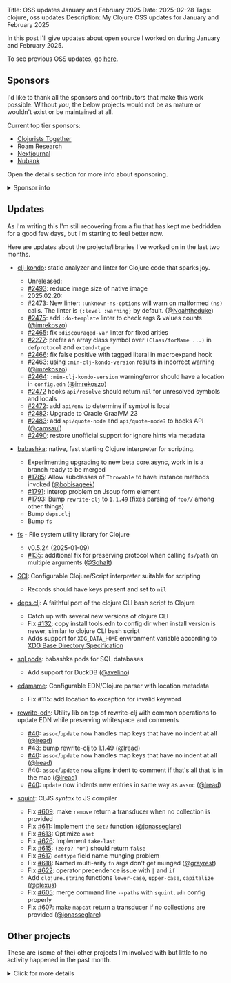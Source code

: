 Title: OSS updates January and February 2025
Date: 2025-02-28
Tags: clojure, oss updates
Description: My Clojure OSS updates for January and February 2025

In this post I'll give updates about open source I worked on during January and February 2025.

To see previous OSS updates, go [here](https://blog.michielborkent.nl/tags/oss-updates.html).

## Sponsors

I'd like to thank all the sponsors and contributors that make this work
possible. Without _you_, the below projects would not be as mature or wouldn't
exist or be maintained at all.

Current top tier sponsors:

- [Clojurists Together](https://clojuriststogether.org/)
- [Roam Research](https://roamresearch.com/)
- [Nextjournal](https://nextjournal.com/)
- [Nubank](https://nubank.com.br)

Open the details section for more info about sponsoring.

<details>
<summary>Sponsor info</summary>

If you want to ensure that the projects I work on are sustainably maintained,
you can sponsor this work in the following ways. Thank you!

- [Github Sponsors](https://github.com/sponsors/borkdude)
- The [Babaska](https://opencollective.com/babashka) or [Clj-kondo](https://opencollective.com/clj-kondo) OpenCollective
- [Ko-fi](https://ko-fi.com/borkdude)
- [Patreon](https://www.patreon.com/borkdude)
- [Clojurists Together](https://www.clojuriststogether.org/)

On to the projects that I've been working on!
</details>

<!--

sources: https://github.com/borkdude
local ~/dev and ~/dev/babashka dir (since github doesn't show all repos)

drwxr-xr-x  489 borkdude  staff  15648 28 feb 13:47 squint
drwxr-xr-x@ 315 borkdude  staff  10080 28 feb 12:21 homebrew-brew
drwxr-xr-x@  79 borkdude  staff   2528 28 feb 11:02 babashka

-->

## Updates

As I'm writing this I'm still recovering from a flu that has kept me bedridden
for a good few days, but I'm starting to feel better now.

Here are updates about the projects/libraries I've worked on in the last two months.

- [clj-kondo](https://github.com/clj-kondo/clj-kondo): static analyzer and linter for Clojure code that sparks joy.<br>
  - Unreleased:
  - [#2493](https://github.com/clj-kondo/clj-kondo/issues/2493): reduce image size of native image
  - 2025.02.20:
  - [#2473](https://github.com/clj-kondo/clj-kondo/issues/2473): New linter: `:unknown-ns-options` will warn on malformed `(ns)` calls. The linter is `{:level :warning}` by default. ([@Noahtheduke](https://github.com/Noahtheduke))
  - [#2475](https://github.com/clj-kondo/clj-kondo/issues/2475): add `:do-template` linter to check args & values counts ([@imrekoszo](https://github.com/imrekoszo))
  - [#2465](https://github.com/clj-kondo/clj-kondo/issues/2465): fix `:discouraged-var` linter for fixed arities
  - [#2277](https://github.com/clj-kondo/clj-kondo/issues/2277): prefer an array class symbol over `(Class/forName ...)` in `defprotocol` and `extend-type`
  - [#2466](https://github.com/clj-kondo/clj-kondo/issues/2466): fix false positive with tagged literal in macroexpand hook
  - [#2463](https://github.com/clj-kondo/clj-kondo/issues/2463): using `:min-clj-kondo-version` results in incorrect warning ([@imrekoszo](https://github.com/imrekoszo))
  - [#2464](https://github.com/clj-kondo/clj-kondo/issues/2464): `:min-clj-kondo-version` warning/error should have a location in `config.edn` ([@imrekoszo](https://github.com/imrekoszo))
  - [#2472](https://github.com/clj-kondo/clj-kondo/issues/2472) hooks `api/resolve` should return `nil` for unresolved symbols and locals
  - [#2472](https://github.com/clj-kondo/clj-kondo/issues/2472): add `api/env` to determine if symbol is local
  - [#2482](https://github.com/clj-kondo/clj-kondo/issues/2482): Upgrade to Oracle GraalVM 23
  - [#2483](https://github.com/clj-kondo/clj-kondo/issues/2483): add `api/quote-node` and `api/quote-node?` to hooks API ([@camsaul](https://github.com/camsaul))
  - [#2490](https://github.com/clj-kondo/clj-kondo/issues/2490): restore unofficial support for ignore hints via metadata

- [babashka](https://github.com/babashka/babashka): native, fast starting Clojure interpreter for scripting.
  - Experimenting upgrading to new beta core.async, work in is a branch ready to be merged
  - [#1785](https://github.com/babashka/babashka/issues/1785): Allow subclasses of `Throwable` to have instance methods invoked ([@bobisageek](https://github.com/bobisageek))
  - [#1791](https://github.com/babashka/babashka/issues/1791): interop problem on Jsoup form element
  - [#1793](https://github.com/babashka/babashka/issues/1793): Bump `rewrite-clj` to `1.1.49` (fixes parsing of `foo//` among other things)
  - Bump `deps.clj`
  - Bump `fs`

- [fs](https://github.com/babashka/fs) - File system utility library for Clojure
  - v0.5.24 (2025-01-09)
  - [#135](https://github.com/babashka/fs/issues/135): additional fix for preserving protocol when calling `fs/path` on multiple arguments ([@Sohalt](https://github.com/Sohalt))

- [SCI](https://github.com/babashka/sci): Configurable Clojure/Script interpreter suitable for scripting
  - Records should have keys present and set to `nil`

- [deps.clj](https://github.com/borkdude/deps.clj): A faithful port of the clojure CLI bash script to Clojure
  - Catch up with several new versions of clojure CLI
  - Fix [#132](https://github.com/borkdude/deps.clj/issues/132): copy install tools.edn to config dir when install version is newer, similar to clojure CLI bash script
  - Adds support for `XDG_DATA_HOME` environment variable according to [XDG Base Directory Specification](https://specifications.freedesktop.org/basedir-spec/latest/)

- [sql pods](https://github.com/babashka/babashka-sql-pods): babashka pods for SQL databases
  - Add support for DuckDB ([@avelino](https://github.com/paintparty))

- [edamame](https://github.com/borkdude/edamame): Configurable EDN/Clojure parser with location metadata
  - Fix #115: add location to exception for invalid keyword

- [rewrite-edn](https://github.com/borkdude/rewrite-edn): Utility lib on top of
  rewrite-clj with common operations to update EDN while preserving whitespace
  and comments
  - [#40](https://github.com/borkdude/rewrite-edn/issues/40): `assoc`/`update` now handles map keys that have no indent at all ([@lread](https://github.com/lread))
  - [#43](https://github.com/borkdude/rewrite-edn/issues/43): bump rewrite-clj to 1.1.49 ([@lread](https://github.com/lread))
  - [#40](https://github.com/borkdude/rewrite-edn/issues/40): `assoc`/`update` now handles map keys that have no indent at all 
  ([@lread](https://github.com/lread))
  - [#40](https://github.com/borkdude/rewrite-edn/issues/40): `assoc`/`update` now aligns indent to comment if that's all that is in the map
  ([@lread](https://github.com/lread))
  - [#40](https://github.com/borkdude/rewrite-edn/issues/40): `update` now indents new entries in same way as `assoc`
  ([@lread](https://github.com/lread))

- [squint](https://github.com/squint-cljs/squint): CLJS _syntax_ to JS compiler
  - Fix [#609](https://github.com/squint-cljs/squint/issues/609): make `remove` return a transducer when no collection is provided
  - Fix [#611](https://github.com/squint-cljs/squint/issues/611): Implement the `set?` function ([@jonasseglare](https://github.com/jonasseglare))
  - Fix [#613](https://github.com/squint-cljs/squint/issues/613): Optimize `aset`
  - Fix [#626](https://github.com/squint-cljs/squint/issues/XXX): Implement `take-last`
  - Fix [#615](https://github.com/squint-cljs/squint/issues/615): `(zero? "0")` should return `false`
  - Fix [#617](https://github.com/squint-cljs/squint/issues/617): `deftype` field name munging problem
  - Fix [#618](https://github.com/squint-cljs/squint/issues/618): Named multi-arity `fn` args don't get munged ([@grayrest](https://github.com/grayrest))
  - Fix [#622](https://github.com/squint-cljs/squint/issues/622): operator precendence issue with `|` and `if`
  - Add `clojure.string` functions `lower-case`, `upper-case`, `capitalize` ([@plexus](https://github.com/plexus))
  - Fix [#605](https://github.com/squint-cljs/squint/issues/605): merge command line `--paths` with `squint.edn` config properly
  - Fix [#607](https://github.com/squint-cljs/squint/issues/607): make `mapcat` return a transducer if no collections are provided ([@jonasseglare](https://github.com/jonasseglare))

## Other projects

These are (some of the) other projects I'm involved with but little to no activity
happened in the past month.

<details>
<summary>Click for more details</summary>
- [CLI](https://github.com/babashka/cli): Turn Clojure functions into CLIs!
- [scittle](https://github.com/babashka/scittle): Execute Clojure(Script) directly from browser script tags via SCI
- [nbb](https://github.com/babashka/nbb): Scripting in Clojure on Node.js using SCI
- [rewrite-clj](https://github.com/clj-commons/rewrite-clj): Rewrite Clojure code and edn
- [pod-babashka-go-sqlite3](https://github.com/babashka/pod-babashka-go-sqlite3): A babashka pod for interacting with sqlite3
- [tools-deps-native](https://github.com/babashka/tools-deps-native) and [tools.bbuild](https://github.com/babashka/tools.bbuild): use tools.deps directly from babashka
- [http-client](https://github.com/babashka/http-client): babashka's http-client<br>
- [cherry](https://github.com/squint-cljs/cherry): Experimental ClojureScript to ES6 module compiler
- [http-server](https://github.com/babashka/http-server): serve static assets
- [bbin](https://github.com/babashka/bbin): Install any Babashka script or project with one comman
- [sci.configs](https://github.com/babashka/sci.configs): A collection of ready to be used SCI configs.
  - Added a configuration for `cljs.spec.alpha` and related namespaces
- [qualify-methods](https://github.com/borkdude/qualify-methods)
  - Initial release of experimental tool to rewrite instance calls to use fully
    qualified methods (Clojure 1.12 only0
- [clerk](https://github.com/nextjournal/clerk): Moldable Live Programming for Clojure
  - Add support for `:require-cljs` which allows you to use `.cljs` files for render functions
  - Add support for nREPL for developing render functions
- [process](https://github.com/babashka/process): Clojure library for shelling out / spawning sub-processes
  - Work has started to support prepending output (in support for babashka parallel tasks). Stay tuned.
- [neil](https://github.com/babashka/neil): A CLI to add common aliases and features to deps.edn-based projects.<br>
- [quickdoc](https://github.com/borkdude/quickdoc): Quick and minimal API doc generation for Clojure
- [tools](https://github.com/borkdude/tools): a set of [bbin](https://github.com/babashka/bbin/) installable scripts
- [sci.nrepl](https://github.com/babashka/sci.nrepl): nREPL server for SCI projects that run in the browser
- [html](https://github.com/borkdude/html): Html generation library inspired by squint's html tag
- [instaparse-bb](https://github.com/babashka/instaparse-bb): Use instaparse from babashka
- [babashka.json](https://github.com/babashka/json): babashka JSON library/adapter
- [squint-macros](https://github.com/squint-cljs/squint-macros): a couple of
  macros that stand-in for
  [applied-science/js-interop](https://github.com/applied-science/js-interop)
  and [promesa](https://github.com/funcool/promesa) to make CLJS projects
  compatible with squint and/or cherry.
- [grasp](https://github.com/borkdude/grasp): Grep Clojure code using clojure.spec regexes
- [lein-clj-kondo](https://github.com/clj-kondo/lein-clj-kondo): a leiningen plugin for clj-kondo
- [http-kit](https://github.com/http-kit/http-kit): Simple, high-performance event-driven HTTP client+server for Clojure.
- [babashka.nrepl](https://github.com/babashka/babashka.nrepl): The nREPL server from babashka as a library, so it can be used from other SCI-based CLIs
- [jet](https://github.com/borkdude/jet): CLI to transform between JSON, EDN, YAML and Transit using Clojure
- [pod-babashka-fswatcher](https://github.com/babashka/pod-babashka-fswatcher): babashka filewatcher pod
- [lein2deps](https://github.com/borkdude/lein2deps): leiningen to deps.edn converter
- [cljs-showcase](https://github.com/borkdude/cljs-showcase): Showcase CLJS libs using SCI
- [babashka.book](https://github.com/babashka/book): Babashka manual
- [pod-babashka-buddy](https://github.com/babashka/pod-babashka-buddy): A pod around buddy core (Cryptographic Api for Clojure).
- [gh-release-artifact](https://github.com/borkdude/gh-release-artifact): Upload artifacts to Github releases idempotently
- [carve](https://github.com/borkdude/carve) - Remove unused Clojure vars
- [4ever-clojure](https://github.com/oxalorg/4ever-clojure) - Pure CLJS version of 4clojure, meant to run forever!
- [pod-babashka-lanterna](https://github.com/babashka/pod-babashka-lanterna): Interact with clojure-lanterna from babashka
- [joyride](https://github.com/BetterThanTomorrow/joyride): VSCode CLJS scripting and REPL (via [SCI](https://github.com/babashka/sci))
- [clj2el](https://borkdude.github.io/clj2el/): transpile Clojure to elisp
- [deflet](https://github.com/borkdude/deflet): make let-expressions REPL-friendly!
- [deps.add-lib](https://github.com/borkdude/deps.add-lib): Clojure 1.12's add-lib feature for leiningen and/or other environments without a specific version of the clojure CLI

</details>

